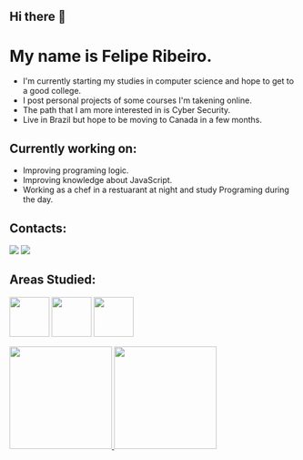 ## Hi there 👋
# My name is Felipe Ribeiro.
- I'm currently starting my studies in computer science and hope to get to a good college.
- I post personal projects of some courses I'm takening online.
- The path that I am more interested in is Cyber Security.
- Live in Brazil but hope to be moving to Canada in a few months.

## Currently working on:
- Improving programing logic.
- Improving knowledge about JavaScript.
- Working as a chef in a restuarant at night and study Programing during the day.

## Contacts:
<a href = "feliperibeirodefrias20062@gmail.com"><img loading="lazy" src="https://img.shields.io/badge/Gmail-D14836?style=for-the-badge&logo=gmail&logoColor=white" target="_blank"></a>
<a href="https://www.linkedin.com/in/seu-usuário-linkedln-aqui" target="_blank"><img loading="lazy" src="https://img.shields.io/badge/-LinkedIn-%230077B5?style=for-the-badge&logo=linkedin&logoColor=white" target="_blank"></a>  

## Areas Studied:
<img src="https://cdn.jsdelivr.net/gh/devicons/devicon@latest/icons/github/github-original.svg" width="70" height="70" />      <img src="https://cdn.jsdelivr.net/gh/devicons/devicon@latest/icons/git/git-original.svg" width="70" height="70" />      <img src="https://cdn.jsdelivr.net/gh/devicons/devicon@latest/icons/javascript/javascript-plain.svg" width="70" height="70" />     

<div>
<a href="https://github.com/FelipeFrias">
<img loading="lazy" height="180em" src="https://github-readme-stats.vercel.app/api/top-langs/?username=seu-usuário-aqui&layout=compact&langs_count=7&theme=dracula"/>
<img loading="lazy" height="180em" src="https://github-readme-stats.vercel.app/api?username=seu-usuário-aqui&show_icons=true&theme=dracula&include_all_commits=true&count_private=true"/>
</div>
